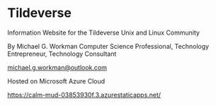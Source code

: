 # Tildeverse
Information Website for the Tildeverse Unix and Linux Community

By Michael G. Workman
Computer Science Professional, Technology Entrepreneur, Technology Consultant

michael.g.workman@outlook.com

Hosted on Microsoft Azure Cloud

https://calm-mud-03853930f.3.azurestaticapps.net/


